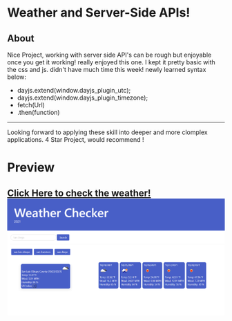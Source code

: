# Weather and Server-Side APIs!
## About
Nice Project, working with server side API's can be rough but enjoyable once you get it working! really enjoyed this one. I kept it pretty basic with the css and js. didn't have much time this week! newly learned syntax below:
- dayjs.extend(window.dayjs_plugin_utc);
- dayjs.extend(window.dayjs_plugin_timezone);
- fetch(Url)
- .then(function)
--- 
Looking forward to applying these skill into deeper and more clomplex applications. 4 Star Project, would recommend !
# Preview
[Click Here to check the weather!](https://dillanthomas88.github.io/weather-checker/)
![Weather Dashboard Preview](/assets/images/weather-check-preivew.PNG)
---